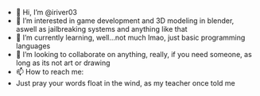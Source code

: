 - 👋 Hi, I’m @iriver03
- 👀 I’m interested in game development and 3D modeling in blender, aswell as jailbreaking systems and anything like that
- 🌱 I’m currently learning, well...not much lmao, just basic programming languages
- 💞️ I’m looking to collaborate on anything, really, if you need someone, as long as its not art or drawing
- 📫 How to reach me:
- Just pray your words float in the wind, as my teacher once told me


<!---
iriver03/iriver03 is a ✨ special ✨ repository because its `README.md` (this file) appears on your GitHub profile.
You can click the Preview link to take a look at your changes.
--->
